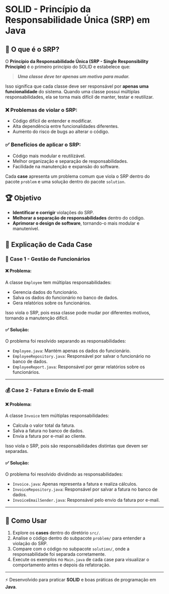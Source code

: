 # SOLID - Princípio da Responsabilidade Única (SRP) em Java

## 📖 O que é o SRP?

O **Princípio da Responsabilidade Única (SRP - Single Responsibility Principle)** é o primeiro princípio do SOLID e estabelece que:

> ***Uma classe deve ter apenas um motivo para mudar.***

Isso significa que cada classe deve ser responsável por **apenas uma funcionalidade** do sistema. Quando uma classe possui múltiplas responsabilidades, ela se torna mais difícil de manter, testar e reutilizar.

### ❌ Problemas de violar o SRP:
- Código difícil de entender e modificar.
- Alta dependência entre funcionalidades diferentes.
- Aumento do risco de bugs ao alterar o código.

### ✅ Benefícios de aplicar o SRP:
- Código mais modular e reutilizável.
- Melhor organização e separação de responsabilidades.
- Facilidade na manutenção e expansão do software.


Cada **case** apresenta um problema comum que viola o SRP dentro do pacote `problem` e uma solução dentro do pacote `solution`.

## 🏆 Objetivo

- **Identificar e corrigir** violações do SRP.
- **Melhorar a separação de responsabilidades** dentro do código.
- **Aprimorar o design de software**, tornando-o mais modular e manutenível.

## 📌 Explicação de Cada Case

### 📝 **Case 1 - Gestão de Funcionários**
#### ❌ Problema:
A classe `Employee` tem múltiplas responsabilidades:
- Gerencia dados do funcionário.
- Salva os dados do funcionário no banco de dados.
- Gera relatórios sobre os funcionários.

Isso viola o SRP, pois essa classe pode mudar por diferentes motivos, tornando a manutenção difícil.

#### ✅ Solução:
O problema foi resolvido separando as responsabilidades:
- `Employee.java`: Mantém apenas os dados do funcionário.
- `EmployeeRepository.java`: Responsável por salvar o funcionário no banco de dados.
- `EmployeeReport.java`: Responsável por gerar relatórios sobre os funcionários.

---

### 💰 **Case 2 - Fatura e Envio de E-mail**
#### ❌ Problema:
A classe `Invoice` tem múltiplas responsabilidades:
- Calcula o valor total da fatura.
- Salva a fatura no banco de dados.
- Envia a fatura por e-mail ao cliente.

Isso viola o SRP, pois são responsabilidades distintas que devem ser separadas.

#### ✅ Solução:
O problema foi resolvido dividindo as responsabilidades:
- `Invoice.java`: Apenas representa a fatura e realiza cálculos.
- `InvoiceRepository.java`: Responsável por salvar a fatura no banco de dados.
- `InvoiceEmailSender.java`: Responsável pelo envio da fatura por e-mail.

---

## 🚀 Como Usar

1. Explore os **cases** dentro do diretório `src/`.
2. Analise o código dentro do subpacote `problem/` para entender a violação do SRP.
3. Compare com o código no subpacote `solution/`, onde a responsabilidade foi separada corretamente.
4. Execute os exemplos no `Main.java` de cada case para visualizar o comportamento antes e depois da refatoração.

---

⚡ Desenvolvido para praticar **SOLID** e boas práticas de programação em **Java**.


